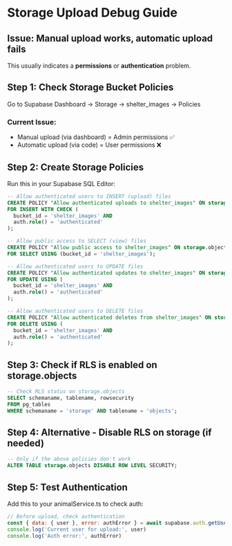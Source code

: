 # Storage Upload Debug Guide

## Issue: Manual upload works, automatic upload fails

This usually indicates a **permissions** or **authentication** problem.

## Step 1: Check Storage Bucket Policies

Go to Supabase Dashboard → Storage → shelter_images → Policies

### Current Issue: 
- Manual upload (via dashboard) = Admin permissions ✅
- Automatic upload (via code) = User permissions ❌

## Step 2: Create Storage Policies

Run this in your Supabase SQL Editor:

```sql
-- Allow authenticated users to INSERT (upload) files
CREATE POLICY "Allow authenticated uploads to shelter_images" ON storage.objects
FOR INSERT WITH CHECK (
  bucket_id = 'shelter_images' AND 
  auth.role() = 'authenticated'
);

-- Allow public access to SELECT (view) files
CREATE POLICY "Allow public access to shelter_images" ON storage.objects
FOR SELECT USING (bucket_id = 'shelter_images');

-- Allow authenticated users to UPDATE files
CREATE POLICY "Allow authenticated updates to shelter_images" ON storage.objects
FOR UPDATE USING (
  bucket_id = 'shelter_images' AND 
  auth.role() = 'authenticated'
);

-- Allow authenticated users to DELETE files
CREATE POLICY "Allow authenticated deletes from shelter_images" ON storage.objects
FOR DELETE USING (
  bucket_id = 'shelter_images' AND 
  auth.role() = 'authenticated'
);
```

## Step 3: Check if RLS is enabled on storage.objects

```sql
-- Check RLS status on storage.objects
SELECT schemaname, tablename, rowsecurity 
FROM pg_tables 
WHERE schemaname = 'storage' AND tablename = 'objects';
```

## Step 4: Alternative - Disable RLS on storage (if needed)

```sql
-- Only if the above policies don't work
ALTER TABLE storage.objects DISABLE ROW LEVEL SECURITY;
```

## Step 5: Test Authentication

Add this to your animalService.ts to check auth:

```javascript
// Before upload, check authentication
const { data: { user }, error: authError } = await supabase.auth.getUser()
console.log('Current user for upload:', user)
console.log('Auth error:', authError)
```